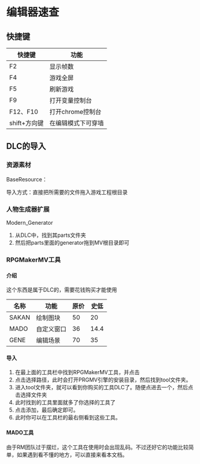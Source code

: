 # 编辑器速查

## 快捷键

| 快捷键       | 功能               |
| ------------ | ------------------ |
| F2           | 显示帧数           |
| F4           | 游戏全屏           |
| F5           | 刷新游戏           |
| F9           | 打开变量控制台     |
| F12、F10     | 打开chrome控制台   |
| shift+方向键 | 在编辑模式下可穿墙 |



## DLC的导入

### 资源素材

BaseResource：



导入方式：直接把所需要的文件拖入游戏工程根目录





### 人物生成器扩展

Modern_Generator

1. 从DLC中，找到其parts文件夹
2. 然后把parts里面的generator拖到MV根目录即可



### RPGMakerMV工具

#### 介绍

这个东西是属于DLC的，需要花钱购买才能使用

| 名称  | 功能       | 原价 | 史低 |
| ----- | ---------- | ---- | ---- |
| SAKAN | 绘制图块   | 50   | 20   |
| MADO  | 自定义窗口 | 36   | 14.4 |
| GENE  | 编辑场景   | 70   | 35   |



#### 导入

1. 在最上面的工具栏中找到RPGMakerMV工具，并点击
2. 点击选择路径，此时会打开PRGMV引擎的安装目录，然后找到tool文件夹。
3. 进入tool文件夹，就可以看到你购买的工具DLC了。随便点进去一个，然后点击选择文件夹
4. 此时找到的工具里面就多了你选择的工具了
5. 点击添加，最后确定即可。
6. 此时你可以在工具栏的最右侧看到这些工具。

#### MADO工具

由于RM团队过于摆烂，这个工具在使用时会出现乱码。不过还好它的功能比较简单，如果遇到看不懂的地方，可以直接来看本文档。

